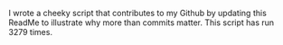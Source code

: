 I wrote a cheeky script that contributes to my Github by updating this ReadMe to illustrate why more than commits matter. This script has run 3279 times.